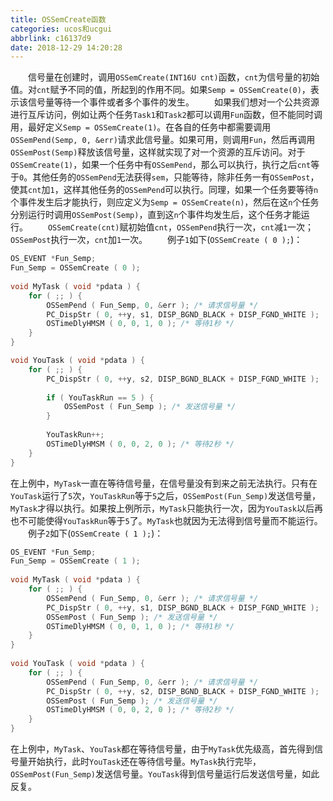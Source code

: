 ```yaml
---
title: OSSemCreate函数
categories: ucos和ucgui
abbrlink: c16137d9
date: 2018-12-29 14:20:28
---
```

&emsp;&emsp;信号量在创建时，调用`OSSemCreate(INT16U cnt)`函数，`cnt`为信号量的初始值。对`cnt`赋予不同的值，所起到的作用不同。如果`Semp = OSSemCreate(0)`，表示该信号量等待一个事件或者多个事件的发生。<!--more-->
&emsp;&emsp;如果我们想对一个公共资源进行互斥访问，例如让两个任务`Task1`和`Task2`都可以调用`Fun`函数，但不能同时调用，最好定义`Semp = OSSemCreate(1)`。在各自的任务中都需要调用`OSSemPend(Semp, 0, &err)`请求此信号量。如果可用，则调用`Fun`，然后再调用`OSSemPost(Semp)`释放该信号量，这样就实现了对一个资源的互斥访问。对于`OSSemCreate(1)`，如果一个任务中有`OSSemPend`，那么可以执行，执行之后`cnt`等于`0`。其他任务的`OSSemPend`无法获得`sem`，只能等待，除非任务一有`OSSemPost`，使其`cnt`加`1`，这样其他任务的`OSSemPend`可以执行。同理，如果一个任务要等待`n`个事件发生后才能执行，则应定义为`Semp = OSSemCreate(n)`，然后在这`n`个任务分别运行时调用`OSSemPost(Semp)`，直到这`n`个事件均发生后，这个任务才能运行。
&emsp;&emsp;`OSSemCreate(cnt)`赋初始值`cnt`，`OSSemPend`执行一次，`cnt`减`1`一次；`OSSemPost`执行一次，`cnt`加`1`一次。
&emsp;&emsp;例子`1`如下(`OSSemCreate ( 0 );`)：

``` cpp
OS_EVENT *Fun_Semp;
Fun_Semp = OSSemCreate ( 0 );
​
void MyTask ( void *pdata ) {
    for ( ;; ) {
        OSSemPend ( Fun_Semp, 0, &err ); /* 请求信号量 */
        PC_DispStr ( 0, ++y, s1, DISP_BGND_BLACK + DISP_FGND_WHITE );
        OSTimeDlyHMSM ( 0, 0, 1, 0 ); /* 等待1秒 */
    }
}

void YouTask ( void *pdata ) {
    for ( ;; ) {
        PC_DispStr ( 0, ++y, s2, DISP_BGND_BLACK + DISP_FGND_WHITE );
​
        if ( YouTaskRun == 5 ) {
            OSSemPost ( Fun_Semp ); /* 发送信号量 */
        }
​
        YouTaskRun++;
        OSTimeDlyHMSM ( 0, 0, 2, 0 ); /* 等待2秒 */
    }
}
```

在上例中，`MyTask`一直在等待信号量，在信号量没有到来之前无法执行。只有在`YouTask`运行了`5`次，`YouTaskRun`等于`5`之后，`OSSemPost(Fun_Semp)`发送信号量，`MyTask`才得以执行。如果按上例所示，`MyTask`只能执行一次，因为`YouTask`以后再也不可能使得`YouTaskRun`等于`5`了。`MyTask`也就因为无法得到信号量而不能运行。
&emsp;&emsp;例子`2`如下(`OSSemCreate ( 1 );`)：

``` cpp
OS_EVENT *Fun_Semp;
Fun_Semp = OSSemCreate ( 1 );
​
void MyTask ( void *pdata ) {
    for ( ;; ) {
        OSSemPend ( Fun_Semp, 0, &err ); /* 请求信号量 */
        PC_DispStr ( 0, ++y, s1, DISP_BGND_BLACK + DISP_FGND_WHITE );
        OSSemPost ( Fun_Semp ); /* 发送信号量 */
        OSTimeDlyHMSM ( 0, 0, 1, 0 ); /* 等待1秒 */
    }
}
​
void YouTask ( void *pdata ) {
    for ( ;; ) {
        OSSemPend ( Fun_Semp, 0, &err ); /* 请求信号量 */
        PC_DispStr ( 0, ++y, s2, DISP_BGND_BLACK + DISP_FGND_WHITE );
        OSSemPost ( Fun_Semp ); /* 发送信号量 */
        OSTimeDlyHMSM ( 0, 0, 2, 0 ); /* 等待2秒 */
    }
}
```

在上例中，`MyTask`、`YouTask`都在等待信号量，由于`MyTask`优先级高，首先得到信号量开始执行，此时`YouTask`还在等待信号量。`MyTask`执行完毕，`OSSemPost(Fun_Semp)`发送信号量。`YouTask`得到信号量运行后发送信号量，如此反复。